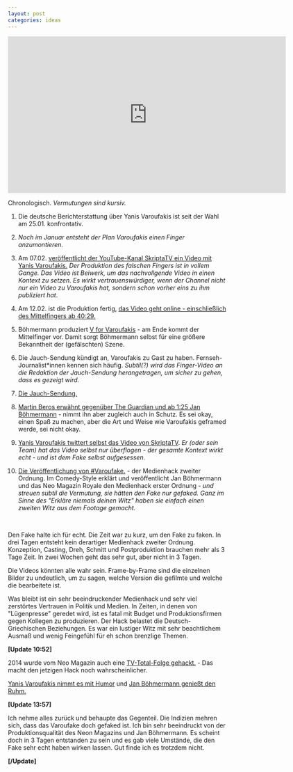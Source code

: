 ```yaml
---
layout: post
categories: ideas
---
```


<div class="video">
<iframe width="640" height="360" src="https://www.youtube.com/embed/Vx-1LQu6mAE" frameborder="0" allowfullscreen></iframe>
</div>

Chronologisch. <i>Vermutungen sind kursiv.</i>


1. Die deutsche Berichterstattung über Yanis Varoufakis ist seit der Wahl am 25.01. konfrontativ.


2. <i>Noch im Januar entsteht der Plan Varoufakis einen Finger anzumontieren.</i>


3. Am 07.02. <a href="https://www.youtube.com/watch?v=FqZ2evtU0Yg&list=PL6D96574387DBCBB6&index=2">veröffentlicht der YouTube-Kanal SkriptaTV ein Video mit Yanis Varoufakis.</a> <i>Der Produktion des falschen Fingers ist in vollem Gange.
Das Video ist Beiwerk, um das nachvollgende Video in einen Kontext zu setzen. Es wirkt vertrauenswürdiger, wenn der Channel nicht nur ein Video zu Varoufakis hat, sondern schon vorher eins zu ihm publiziert hat</i>.


4. Am 12.02. ist die Produktion fertig, <a href="https://www.youtube.com/watch?v=MEUWxNifJJ8&feature=youtu.be&t=40m29s">das Video geht online - einschließlich des Mittelfingers ab 40:29.</a>


5. Böhmermann produziert <a href="https://www.youtube.com/watch?v=Afl9WFGJE0M">V for Varoufakis</a> - am Ende kommt der Mittelfinger vor. Damit sorgt Böhmermann selbst für eine größere Bekanntheit der (gefälschten) Szene.


6. Die Jauch-Sendung kündigt an, Varoufakis zu Gast zu haben. Fernseh-Journalist*innen kennen sich häufig. <i>Subtil(?) wird das Finger-Video an die Redaktion der Jauch-Sendung herangetragen, um sicher zu gehen, dass es gezeigt wird.</i>


7. <a href="https://www.youtube.com/watch?v=mZu7DHS3_kM">Die Jauch-Sendung.</a>


8. <a href="http://www.theguardian.com/world/video/2015/mar/17/yanis-varoufakis-middle-finger-video-greece">Martin Beros erwähnt gegenüber The Guardian und ab 1:25 Jan Böhmermann</a> - nimmt ihn aber zugleich auch in Schutz. Es sei okay, einen Spaß zu machen, aber die Art und Weise wie Varoufakis geframed werde, sei nicht okay.


9. <a href="https://twitter.com/yanisvaroufakis/status/577598813050929153">Yanis Varoufakis twittert selbst das Video von SkriptaTV</a>. <i>Er (oder sein Team) hat das Video selbst nur überflogen - der gesamte Kontext wirkt echt - und ist dem Fake selbst aufgesessen.</i>


10. <a href="https://www.youtube.com/watch?v=Vx-1LQu6mAE">Die Veröffentlichung von #Varoufake.</a> - der Medienhack zweiter Ordnung. Im Comedy-Style erklärt und veröffentlicht Jan Böhmermann und das Neo Magazin Royale den Medienhack erster Ordnung - <i>und streuen subtil die Vermutung, sie hätten den Fake nur gefaked. Ganz im Sinne des "Erkläre niemals deinen Witz" haben sie einfach einen zweiten Witz aus dem Footage gemacht.</i>

&nbsp;

Den Fake halte ich für echt. Die Zeit war zu kurz, um den Fake zu faken. In drei Tagen entsteht kein derartiger Medienhack zweiter Ordnung. Konzeption, Casting, Dreh, Schnitt und Postproduktion brauchen mehr als 3 Tage Zeit. In zwei Wochen geht das sehr gut, aber nicht in 3 Tagen.


Die Videos könnten alle wahr sein. Frame-by-Frame sind die einzelnen Bilder zu undeutlich, um zu sagen, welche Version die gefilmte und welche die bearbeitete ist.


Was bleibt ist ein sehr beeindruckender Medienhack und sehr viel zerstörtes Vertrauen in Politik und Medien. In Zeiten, in denen von "Lügenpresse" geredet wird, ist es fatal mit Budget und Produktionsfirmen gegen Kollegen zu produzieren. Der Hack belastet die Deutsch-Griechischen Beziehungen.
Es war ein lustiger Witz mit sehr beachtlichem Ausmaß und wenig Feingefühl für eh schon brenzlige Themen.

<strong>[Update 10:52]</strong>

2014 wurde vom Neo Magazin auch eine <a href="https://www.youtube.com/watch?v=wmGYbeywqC8">TV-Total-Folge gehackt.</a> - Das macht den jetzigen Hack noch wahrscheinlicher.

<a href="https://twitter.com/yanisvaroufakis/status/578367818586009600">Yanis Varoufakis nimmt es mit Humor</a> und <a href="https://www.youtube.com/watch?v=BRvfZmwwHF0">Jan Böhmermann genießt den Ruhm.</a> 

<strong>[Update 13:57]</strong>

Ich nehme alles zurück und behaupte das Gegenteil. Die Indizien mehren sich, dass das Varoufake doch gefaked ist. Ich bin sehr beeindruckt von der Produktionsqualität des Neon Magazins und Jan Böhmermann. Es scheint doch in 3 Tagen entstanden zu sein und es gab viele Umstände, die den Fake sehr echt haben wirken lassen.
Gut finde ich es trotzdem nicht.

<strong>[/Update]</strong>
